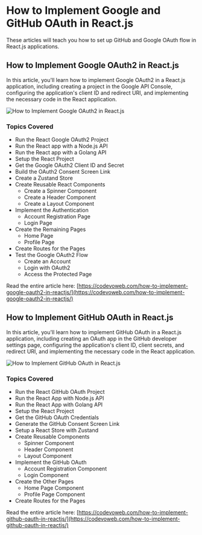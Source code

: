 # How to Implement Google and GitHub OAuth in React.js

These articles will teach you how to set up GitHub and Google OAuth flow in React.js applications.

## How to Implement Google OAuth2 in React.js

In this article, you'll learn how to implement Google OAuth2 in a React.js application, including creating a project in the Google API Console, configuring the application's client ID and redirect URI, and implementing the necessary code in the React application.

![How to Implement Google OAuth2 in React.js](https://codevoweb.com/wp-content/uploads/2023/01/How-to-Implement-Google-OAuth2-in-React.js.webp)

### Topics Covered

- Run the React Google OAuth2 Project
- Run the React app with a Node.js API
- Run the React app with a Golang API
- Setup the React Project
- Get the Google OAuth2 Client ID and Secret
- Build the OAuth2 Consent Screen Link
- Create a Zustand Store
- Create Reusable React Components
    - Create a Spinner Component
    - Create a Header Component
    - Create a Layout Component
- Implement the Authentication
    - Account Registration Page
    - Login Page
- Create the Remaining Pages
    - Home Page
    - Profile Page
- Create Routes for the Pages
- Test the Google OAuth2 Flow
     - Create an Account
     - Login with OAuth2
     - Access the Protected Page

Read the entire article here: [https://codevoweb.com/how-to-implement-google-oauth2-in-reactjs/](https://codevoweb.com/how-to-implement-google-oauth2-in-reactjs/)

## How to Implement GitHub OAuth in React.js

In this article, you'll learn how to implement GitHub OAuth in a React.js application, including creating an OAuth app in the GitHub developer settings page, configuring the application's client ID, client secrets, and redirect URI, and implementing the necessary code in the React application.

![How to Implement GitHub OAuth in React.js](https://codevoweb.com/wp-content/uploads/2023/01/How-to-Implement-GitHub-OAuth-in-React.js.webp)

### Topics Covered

- Run the React GitHub OAuth Project
- Run the React App with Node.js API
- Run the React App with Golang API
- Setup the React Project
- Get the GitHub OAuth Credentials
- Generate the GitHub Consent Screen Link
- Setup a React Store with Zustand
- Create Reusable Components
    - Spinner Component
    - Header Component
    - Layout Component
- Implement the GitHub OAuth
    - Account Registration Component
    - Login Component
- Create the Other Pages
    - Home Page Component
    - Profile Page Component
- Create Routes for the Pages

Read the entire article here: [https://codevoweb.com/how-to-implement-github-oauth-in-reactjs/](https://codevoweb.com/how-to-implement-github-oauth-in-reactjs/)



